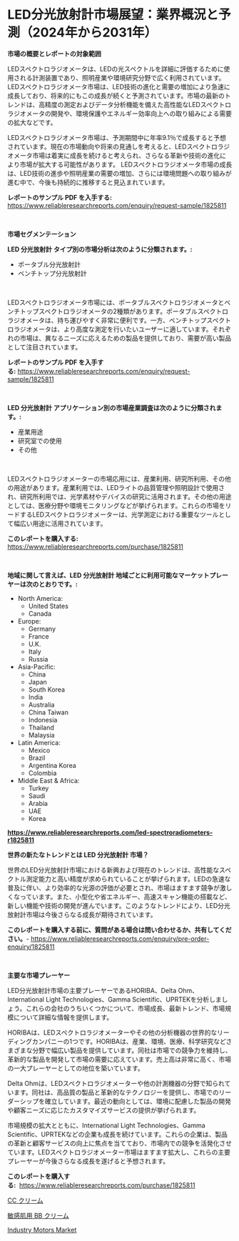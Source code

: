 <p><h1>LED分光放射計市場展望：業界概況と予測（2024年から2031年）</h1></p><p><strong>市場の概要とレポートの対象範囲</strong></p>
<p><p>LEDスペクトロラジオメータは、LEDの光スペクトルを詳細に評価するために使用される計測装置であり、照明産業や環境研究分野で広く利用されています。LEDスペクトロラジオメータ市場は、LED技術の進化と需要の増加により急速に成長しており、将来的にもこの成長が続くと予測されています。市場の最新のトレンドは、高精度の測定およびデータ分析機能を備えた高性能なLEDスペクトロラジオメータの開発や、環境保護やエネルギー効率向上への取り組みによる需要の拡大などです。</p><p>LEDスペクトロラジオメータ市場は、予測期間中に年率9.1％で成長すると予想されています。現在の市場動向や将来の見通しを考えると、LEDスペクトロラジオメータ市場は着実に成長を続けると考えられ、さらなる革新や技術の進化により市場が拡大する可能性があります。 LEDスペクトロラジオメータ市場の成長は、LED技術の進歩や照明産業の需要の増加、さらには環境問題への取り組みが進む中で、今後も持続的に推移すると見込まれています。</p></p>
<p><strong>レポートのサンプル PDF を入手する:</strong> <a href="https://www.reliableresearchreports.com/enquiry/request-sample/1825811">https://www.reliableresearchreports.com/enquiry/request-sample/1825811</a></p>
<p>&nbsp;</p>
<p><strong>市場セグメンテーション</strong></p>
<p><strong>LED 分光放射計 タイプ別の市場分析は次のように分類されます。:</strong></p>
<p><ul><li>ポータブル分光放射計</li><li>ベンチトップ分光放射計</li></ul></p>
<p>&nbsp;</p>
<p><p>LEDスペクトロラジオメータ市場には、ポータブルスペクトロラジオメータとベンチトップスペクトロラジオメータの2種類があります。ポータブルスペクトロラジオメータは、持ち運びやすく非常に便利です。一方、ベンチトップスペクトロラジオメータは、より高度な測定を行いたいユーザーに適しています。それぞれの市場は、異なるニーズに応えるための製品を提供しており、需要が高い製品として注目されています。</p></p>
<p><strong>レポートのサンプル PDF を入手する:</strong>&nbsp;<a href="https://www.reliableresearchreports.com/enquiry/request-sample/1825811">https://www.reliableresearchreports.com/enquiry/request-sample/1825811</a></p>
<p>&nbsp;</p>
<p><strong> LED 分光放射計 アプリケーション別の市場産業調査は次のように分類されます。:</strong></p>
<p><ul><li>産業用途</li><li>研究室での使用</li><li>その他</li></ul></p>
<p>&nbsp;</p>
<p><p>LEDスペクトロラジオメーターの市場応用には、産業利用、研究所利用、その他の用途があります。産業利用では、LEDライトの品質管理や照明設計で使用され、研究所利用では、光学素材やデバイスの研究に活用されます。その他の用途としては、医療分野や環境モニタリングなどが挙げられます。これらの市場をリードするLEDスペクトロラジオメーターは、光学測定における重要なツールとして幅広い用途に活用されています。</p></p>
<p><strong>このレポートを購入する:</strong>&nbsp; <a href="https://www.reliableresearchreports.com/purchase/1825811">https://www.reliableresearchreports.com/purchase/1825811</a></p>
<p>&nbsp;</p>
<p><strong>地域に関して言えば、LED 分光放射計 地域ごとに利用可能なマーケットプレーヤーは次のとおりです。:</strong></p>
<p><ul>
    <li>
        North America:
        <ul>
            <li>United States</li>
            <li>Canada</li>
        </ul>
    </li>
    <li>
        Europe:
        <ul>
            <li>Germany</li>
            <li>France</li>
            <li>U.K.</li>
            <li>Italy</li>
            <li>Russia</li>
        </ul>
    </li>
    <li>
        Asia-Pacific:
        <ul>
            <li>China</li>
            <li>Japan</li>
            <li>South Korea</li>
            <li>India</li>
            <li>Australia</li>
            <li>China Taiwan</li>
            <li>Indonesia</li>
            <li>Thailand</li>
            <li>Malaysia</li>
        </ul>
    </li>
    <li>
        Latin America:
        <ul>
            <li>Mexico</li>
            <li>Brazil</li>
            <li>Argentina Korea</li>
            <li>Colombia</li>
        </ul>
    </li>
    <li>
        Middle East & Africa:
        <ul>
            <li>Turkey</li>
            <li>Saudi</li>
            <li>Arabia</li>
            <li>UAE</li>
            <li>Korea</li>
        </ul>
    </li>
    </ul></p>
<p><strong><a href="https://www.reliableresearchreports.com/led-spectroradiometers-r1825811">https://www.reliableresearchreports.com/led-spectroradiometers-r1825811</a></strong>&nbsp;</p>
<p><strong>世界の新たなトレンドとは LED 分光放射計 市場？</strong></p>
<p><p>世界のLED分光放射計市場における新興および現在のトレンドは、高性能なスペクトル測定能力と高い精度が求められていることが挙げられます。LEDの急速な普及に伴い、より効率的な光源の評価が必要とされ、市場はますます競争が激しくなっています。また、小型化や省エネルギー、高速スキャン機能の搭載など、新しい機能や技術の開発が進んでいます。このようなトレンドにより、LED分光放射計市場は今後さらなる成長が期待されています。</p></p>
<p><strong>このレポートを購入する前に、質問がある場合は問い合わせるか、共有してください。</strong>- <a href="https://www.reliableresearchreports.com/enquiry/pre-order-enquiry/1825811">https://www.reliableresearchreports.com/enquiry/pre-order-enquiry/1825811</a></p>
<p>&nbsp;</p>
<p><strong>主要な市場プレーヤー</strong></p>
<p><p>LED分光放射計市場の主要プレーヤーであるHORIBA、Delta Ohm、International Light Technologies、Gamma Scientific、UPRTEKを分析しましょう。これらの会社のうちいくつかについて、市場成長、最新トレンド、市場規模について詳細な情報を提供します。</p><p>HORIBAは、LEDスペクトロラジオメーターやその他の分析機器の世界的なリーディングカンパニーの1つです。HORIBAは、産業、環境、医療、科学研究などさまざまな分野で幅広い製品を提供しています。同社は市場での競争力を維持し、革新的な製品を開発して市場の需要に応えています。売上高は非常に高く、市場の一大プレーヤーとしての地位を築いています。</p><p>Delta Ohmは、LEDスペクトロラジオメーターや他の計測機器の分野で知られています。同社は、高品質の製品と革新的なテクノロジーを提供し、市場でのリーダーシップを確立しています。最近の動向としては、環境に配慮した製品の開発や顧客ニーズに応じたカスタマイズサービスの提供が挙げられます。</p><p>市場規模の拡大とともに、International Light Technologies、Gamma Scientific、UPRTEKなどの企業も成長を続けています。これらの企業は、製品の革新と顧客サービスの向上に焦点を当てており、市場内での競争を活発化させています。LEDスペクトロラジオメーター市場はますます拡大し、これらの主要プレーヤーが今後さらなる成長を遂げると予想されます。</p></p>
<p><strong>このレポートを購入する:</strong>&nbsp;&nbsp;<a href="https://www.reliableresearchreports.com/purchase/1825811">https://www.reliableresearchreports.com/purchase/1825811</a></p>
<p><p><a href="https://github.com/RodHoppe07/Market-Research-Report-List-1/blob/main/851222231736.md">CC クリーム</a></p><p><a href="https://github.com/laurenreichert/Market-Research-Report-List-1/blob/main/310890731735.md">敏感肌用 BB クリーム</a></p><p><a href="https://github.com/mbisetmhermsr/Market-Research-Report-List-2/blob/main/industry-motors-market.md">Industry Motors Market</a></p></p>